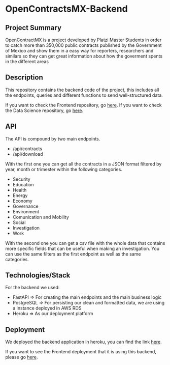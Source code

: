 # OpenContractsMX-Backend

## Project Summary

OpenContractMX is a project developed by Platzi Master Students in order to catch more than 350,000 public contracts published by the Government of Mexico and show them in a easy way for reporters, researchers and similars so they can get great information about how the goverment spents in the different areas

## Description

This repository contains the backend code of the project, this includes all the endpoints, queries and different functions to send well-structured data.

If you want to check the Frontend repository, go [here](https://github.com/OpenContractMX/Frontend).
If you want to check the Data Science repository, go [here](https://github.com/OpenContractMX/DataScience).

## API

The API is compound by two main endpoints.

- /api/contracts
- /api/download

With the first one you can get all the contracts in a JSON format filtered by year, month or trimester within the following categories.

- Security
- Education
- Health
- Energy
- Economy
- Governance
- Environment
- Comunication and Mobility
- Social
- Investigation
- Work

With the second one you can get a csv file with the whole data that contains more specific fields that can be useful when making an investigation. You can use the same filters as the first endpoint as well as the same categories.

## Technologies/Stack

For the backend we used:

- FastAPI => For creating the main endpoints and the main business logic
- PostgreSQL => For persisting our clean and formatted data, we are using a instance deployed in AWS RDS
- Heroku => As our deployment platform

## Deployment

We deployed the backend application in heroku, you can find the link [here](https://opencontractsmx.herokuapp.com/).

If you want to see the Frontend deployment that it is using this backend, please go [here](https://opencontractmx.netlify.app/).
